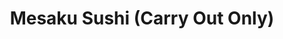 ---
layout: place
title: "Mesaku Sushi (Carry Out Only)"
permalink: /illinois/lincolnwood/mesaku-sushi-carry-out-only.html
stateAbbr: IL
stateName: Illinois
cityName: Lincolnwood
seo:
  name: "Mesaku Sushi (Carry Out Only)"
  type: Restaurant
  links: http://www.mesaku.com/
description: "Looking for sushi in Lincolnwood, Illinois? Check out Mesaku Sushi (Carry Out Only) for a delightful Japanese dining experience. Enjoy a variety of sushi and..."
place_id: ChIJ1ZYqqfzOD4gRLDfLleXleLc
photos:
  - name: >-
      places/ChIJ1ZYqqfzOD4gRLDfLleXleLc/photos/AeeoHcLhuGqxG0XTEBOc8vs4lHQazdbDzURhVwTcTh6t6hX4TdREbxNIhpr_7h_F7M8qcDUGhx3U6RQCPKbdnHE6fmZojvDXnnrTIA_jjCDjEVwt9Px4cv6974VD9c3TYzN1pkUAb4gBb7eKhc1fAW5LI3qqX4sc_xj-gjiM0h0r_QzHHssO3YOG47NWtadhHTMWe-zIzp8SjF9wTCARfp_omtAbf8-9uFmTAUtj1EagP6hICjV_TvDcKlJmalyjYR8XaRJm-iZhMcr5Qi4OzQDyHL1GECOoGMXZirAbxrSX3bufkg
    widthPx: 4800
    heightPx: 3200
    authorAttributions:
      - displayName: Mesaku Sushi (Carry Out Only)
        uri: https://maps.google.com/maps/contrib/109060315287339352180
        photoUri: >-
          https://lh3.googleusercontent.com/a-/ALV-UjXRfoLMQKlm4lRLLux9m-xmFLWc11zIxIilY_6cmGF45HQqbtQ=s100-p-k-no-mo
    flagContentUri: >-
      https://www.google.com/local/imagery/report/?cb_client=maps_api_places.places_api&image_key=!1e10!2sAF1QipO9_F2NX8lerrKKEHhmE8DdCC8iZbvCpXVBHQ-v&hl=en-US
    googleMapsUri: >-
      https://www.google.com/maps/place//data=!3m4!1e2!3m2!1sAF1QipO9_F2NX8lerrKKEHhmE8DdCC8iZbvCpXVBHQ-v!2e10!4m2!3m1!1s0x880fcefca92a96d5:0xb778e5e595cb372c
  - name: >-
      places/ChIJ1ZYqqfzOD4gRLDfLleXleLc/photos/AeeoHcL_V_G03zIlAKXbQ-umZXMA9G1olxv8m-Us-o_fi0Sq-fD0Mz-GL2g9nOz_1xRK88AQ9_fMwnMoPhN8KD4lG9DPHFrkiET48rmUjdNWKQ6id-Eu-5dMCzPSSJY60yHcMlIQZBFBXa1Nb07EXt_WXa_YKW2sM9-4DIZ9zcxLANh1lsCqYd6EIbU-o3nqVrU6L9LTcpa7et5JniNKNSBMjexTiFul5IPuhJ8c_SFTbnlFLkwHs35JCqcFW4tXoJIafPXQDZ85Nyov3u8Mtz4jBG6HIh5aIR4OQ0adsoW4_63EBA
    widthPx: 3024
    heightPx: 3024
    authorAttributions:
      - displayName: Mesaku Sushi (Carry Out Only)
        uri: https://maps.google.com/maps/contrib/109060315287339352180
        photoUri: >-
          https://lh3.googleusercontent.com/a-/ALV-UjXRfoLMQKlm4lRLLux9m-xmFLWc11zIxIilY_6cmGF45HQqbtQ=s100-p-k-no-mo
    flagContentUri: >-
      https://www.google.com/local/imagery/report/?cb_client=maps_api_places.places_api&image_key=!1e10!2sAF1QipN2-wRJCxmwRi3JpwGKDj7jvUB1A9WFnajYvXD2&hl=en-US
    googleMapsUri: >-
      https://www.google.com/maps/place//data=!3m4!1e2!3m2!1sAF1QipN2-wRJCxmwRi3JpwGKDj7jvUB1A9WFnajYvXD2!2e10!4m2!3m1!1s0x880fcefca92a96d5:0xb778e5e595cb372c
  - name: >-
      places/ChIJ1ZYqqfzOD4gRLDfLleXleLc/photos/AeeoHcKqZRAUdgdwvS4oz7TaATqkbxY0t8AqR3gdsdYna-gsDJnpU3HjEsScLLDuV-BtrPx3A_H7FLvKoKMQAk6NRHzZ2ouxHxi8N0NByUW-rK90D9LBrwmgyhOwsgDSDjP5UbQPIBgoBANvj48s8EQMG9U-zazjNPmbAW1SXsg-15mR7dMcQ7aLQ5u_zWow4oXP5l0rvNQUwNEFeOlKEJASfoSkdkjSAoQYQQbgz_h8tFkXrmXJTdbsp9I-h-z1Ap1sZof9sJ_CVhedO7STyJecXJ2Y1Jm69NcjjJMUhlS0pNgrJw
    widthPx: 3024
    heightPx: 3024
    authorAttributions:
      - displayName: Mesaku Sushi (Carry Out Only)
        uri: https://maps.google.com/maps/contrib/109060315287339352180
        photoUri: >-
          https://lh3.googleusercontent.com/a-/ALV-UjXRfoLMQKlm4lRLLux9m-xmFLWc11zIxIilY_6cmGF45HQqbtQ=s100-p-k-no-mo
    flagContentUri: >-
      https://www.google.com/local/imagery/report/?cb_client=maps_api_places.places_api&image_key=!1e10!2sAF1QipMBqqNRYAlRgrm87fk_m0EMvDUGDbRWXJ7y_GM8&hl=en-US
    googleMapsUri: >-
      https://www.google.com/maps/place//data=!3m4!1e2!3m2!1sAF1QipMBqqNRYAlRgrm87fk_m0EMvDUGDbRWXJ7y_GM8!2e10!4m2!3m1!1s0x880fcefca92a96d5:0xb778e5e595cb372c
  - name: >-
      places/ChIJ1ZYqqfzOD4gRLDfLleXleLc/photos/AeeoHcJ5L57KFSCTqHTbAqt6CjJnIilM5LpTjcp4VSpnQP2G8EjmYOH6U8yYoM1B1YqwWvPeKqrSIL754BL1U7xttJgGBC0_sEm7uXGKAu0SFBhtIvf7me2Yj-KKPqYJo0icKZqcJPk8EwPmnaaIW764eoqI2JRyaZc5FBCJ7h-KpplLvYe-cnLwWqxfIfW-OgM8ss0ZYUfsNdxuO41TOed_nZvKLHAfHPBJSaxHaVWv7GOcw-Vo2yuUEtXZOGwxfLi8MbJmU-5oSZBOPZYnWfsQ-1WxQEHxTg27kDsGDktn6ihlA4YUs7vLT_zY85IYUeNP7lI0utLX2F7mg9uBosDphAWwa7_b1vdn4oNxv_E5wms750WnMdUtPDLWuCTbB60Qh7n9Pw-eFkahb8HE8XcnpckZBI6YgkUTpE6Y0jSf6Q6Bhw
    widthPx: 4032
    heightPx: 1960
    authorAttributions:
      - displayName: Ian M
        uri: https://maps.google.com/maps/contrib/114001701682522209148
        photoUri: >-
          https://lh3.googleusercontent.com/a/ACg8ocKe84wnivWuNYNeUUiPVfnbHjlLnORRQ5adk6o1yleV70_tvA=s100-p-k-no-mo
    flagContentUri: >-
      https://www.google.com/local/imagery/report/?cb_client=maps_api_places.places_api&image_key=!1e10!2sCIHM0ogKEICAgICh0Ie8Sw&hl=en-US
    googleMapsUri: >-
      https://www.google.com/maps/place//data=!3m4!1e2!3m2!1sCIHM0ogKEICAgICh0Ie8Sw!2e10!4m2!3m1!1s0x880fcefca92a96d5:0xb778e5e595cb372c
  - name: >-
      places/ChIJ1ZYqqfzOD4gRLDfLleXleLc/photos/AeeoHcK5lbXachDp57s0-U2lPcVlYB2RyQ8CukEh8XTiAXi0-reQYz6loofvONZxYOBe-CbFVE5xNzd6ff1JdD23JDNpNlxqDOyLhm_mBSEWmaxSHBna_cMSC9EQ_Z9C7SEljsjMjRj6cmw327evBVypHgtxUdYmiuI90DV6RZ4tnqshoCulw8dGD93N7GoX42tmhul_ROAvvS6k0wmGnrHJhHgPHgcVUHiISuo3ryDYTi6bowlVX-gfsPAnc2B-OLwX3xdsyKAX9IO_Zq8lerWPYUNE24eqYcvDTzE60paCXIu_Aw
    widthPx: 4032
    heightPx: 3024
    authorAttributions:
      - displayName: Mesaku Sushi (Carry Out Only)
        uri: https://maps.google.com/maps/contrib/109060315287339352180
        photoUri: >-
          https://lh3.googleusercontent.com/a-/ALV-UjXRfoLMQKlm4lRLLux9m-xmFLWc11zIxIilY_6cmGF45HQqbtQ=s100-p-k-no-mo
    flagContentUri: >-
      https://www.google.com/local/imagery/report/?cb_client=maps_api_places.places_api&image_key=!1e10!2sAF1QipNus4VoyOuSRB1FrK5ZJGRLWeSNpsB2Xq7eVfOM&hl=en-US
    googleMapsUri: >-
      https://www.google.com/maps/place//data=!3m4!1e2!3m2!1sAF1QipNus4VoyOuSRB1FrK5ZJGRLWeSNpsB2Xq7eVfOM!2e10!4m2!3m1!1s0x880fcefca92a96d5:0xb778e5e595cb372c
  - name: >-
      places/ChIJ1ZYqqfzOD4gRLDfLleXleLc/photos/AeeoHcKhj05vy5a0D3rL9Y-4_QcN1QgS5tKP5TRHuulDRJsIo_XqQPUlXsw6FPD5IUsL9ac7PIbQ0BQNaRGlxaj4KK7hEbs_lu4wmaTe7gcy2s_Kqa4fA12XcY-7uRyNVbkHPX9nU-YNLyWXrGjT5OYKeRtPey89KcWVqYNK1VG578q8nBD_c1jF0nu3OIwhKbewlFLZ9rft6hEs8S11ioQ_dTAGnxilF2hdG0vfvtvlQ2EsuM1gfDOTB7sGCkEU5H_eOfBGgIZziupfvDc_9MOOHNpKN2_l3P8Wkjs7FGHnyurKrFh9wxaJwp1zdgJnNdr-1PEsVO_odzHgTgqCKzs25go6vg4-EOKZB7nkNban67HWfn150Xo0Ee8uykd98LfFJBMGlsqaTSb50y_ZTtijASpr60ARcL0vb0-Opg54394NtA
    widthPx: 4032
    heightPx: 3024
    authorAttributions:
      - displayName: Maggie Flores
        uri: https://maps.google.com/maps/contrib/109321310029214251071
        photoUri: >-
          https://lh3.googleusercontent.com/a/ACg8ocJcY_g8ojVTDx10jfri_sozZ4tbDSAP1p1kJqpKAJ1qkc4efg=s100-p-k-no-mo
    flagContentUri: >-
      https://www.google.com/local/imagery/report/?cb_client=maps_api_places.places_api&image_key=!1e10!2sCIHM0ogKEICAgIDMi_jLHA&hl=en-US
    googleMapsUri: >-
      https://www.google.com/maps/place//data=!3m4!1e2!3m2!1sCIHM0ogKEICAgIDMi_jLHA!2e10!4m2!3m1!1s0x880fcefca92a96d5:0xb778e5e595cb372c
  - name: >-
      places/ChIJ1ZYqqfzOD4gRLDfLleXleLc/photos/AeeoHcJgVQG95MebZ8EoNeB0d4FQfmBqdkGioud7iQEYea4Z3s3dHs9ndPYDQl12_TvZLgknPs8h-ARNlCEcFzG877MWi0TCcZo7SF5VKjbnHA2_lGIs2bIWRgXmJobJZ8Mbt9GXgBbciAoF0dfK3TOT47xR8UTZTKGFnkYtkqQu0ByBWLX8iremW5nC6k958PWGweH44pkJgaxwFV7kV_Bko10O1-fPmn0bqnzzbvfFZ6sUt8hYtpUQpSvc_4XAph05uTplUD5o4J_7zYl1Hc3c5NuKbTKmmlUwU2_DVTWAv8Sj9qVZozykrg5fZkeF_2s3Wj7bzzz5BN2BHiEXwJlb-TRn5JQ4WF-vcjuSYtnCRCms2ldVNQqquKQDiGhfwmqxYYcJfrLZapKO2vOhzC-3iB0Mz6FdIqTsliykzSpOPZEMXoDs
    widthPx: 3024
    heightPx: 4032
    authorAttributions:
      - displayName: Ewa Jopek
        uri: https://maps.google.com/maps/contrib/110408359358307093242
        photoUri: >-
          https://lh3.googleusercontent.com/a/ACg8ocLYKor4UgUa3DTx4w8Z-HQtXb-EodtWz6l82xAckpCUZpbt4w=s100-p-k-no-mo
    flagContentUri: >-
      https://www.google.com/local/imagery/report/?cb_client=maps_api_places.places_api&image_key=!1e10!2sCIHM0ogKEICAgIDBwrX8rAE&hl=en-US
    googleMapsUri: >-
      https://www.google.com/maps/place//data=!3m4!1e2!3m2!1sCIHM0ogKEICAgIDBwrX8rAE!2e10!4m2!3m1!1s0x880fcefca92a96d5:0xb778e5e595cb372c
  - name: >-
      places/ChIJ1ZYqqfzOD4gRLDfLleXleLc/photos/AeeoHcIOycjlV8s7q342JjahT939KTdm5u3RiyFg1WPQxddEeMCFRGPDODjiT5sCbM1FbKMj4CrTkmtmV_Gbfl4SUqp9YdvGHG0kBNp7vniHeSz_NaKQN-p-gPrx9MN9ZVbFi7VnxeAa3Z7nCT5OumgUNCPbBHfnKYBPgzPVdxV6zTIJB9fpkd5QRIaQF4R0PpiDogeM8mWfBKNxDul2UsY20_WNlpy8rOzBPqJmxUXItmHGjnsOEC-iBrunO15b1zaotHgyr154wlCrPHrOOYmua5XVgtKM3s_E2ZJEsv3T6kK8u4L8nq0UTgIEgI949WcXd0ltBMyFvC6qfnAssXVoGHbES5c71Lex33GbyoRxWoJmDJ3wDdND6vnkGjh-kt_zWR2ND76C15QESDyQwgnDsoa0RZmaRjDAptkQdD84viCD3doc
    widthPx: 3036
    heightPx: 4048
    authorAttributions:
      - displayName: Abid Patel
        uri: https://maps.google.com/maps/contrib/102402866845026391803
        photoUri: >-
          https://lh3.googleusercontent.com/a-/ALV-UjXUOXQvArR2W34_YuSOHvHTKLOKG3cmCye84pzEVyHXroK9zlqu1Q=s100-p-k-no-mo
    flagContentUri: >-
      https://www.google.com/local/imagery/report/?cb_client=maps_api_places.places_api&image_key=!1e10!2sCIHM0ogKEICAgICclurAhQE&hl=en-US
    googleMapsUri: >-
      https://www.google.com/maps/place//data=!3m4!1e2!3m2!1sCIHM0ogKEICAgICclurAhQE!2e10!4m2!3m1!1s0x880fcefca92a96d5:0xb778e5e595cb372c
  - name: >-
      places/ChIJ1ZYqqfzOD4gRLDfLleXleLc/photos/AeeoHcJgMkTXWAYPvIrmaNsjZCj0FSS4rStZCA9w0hLlozCdIKBNXI-97HCnS8DWy5-Rf6l-e9azA5riz83mkFFWODIWh79Cp72pPT_T20MX1OJ9TxxSaENKxiNVAohop-L93nyFyM3tfo5lsr3MDi8tlGWWwR9326eNcWCB4M13KmQapMvChAJexnHguSh8arX0qVYXHtk_0dGUh-DSOKKXA_V49kNYH69UYUXTntkKRWnAn9OGproFXId176rExpKzLvRvd-CnQB_p_ac4IDM8q3Sn37QQizMz3Y6OlSHqyAeLcsEpkEU_cP5pWFX5mUoZ4lwGOzkX7biUbbCWtVG_B8DjANv-SvYccqlfkJqeIFKKROsSx-eoU15WQVcVQrLgRCNV9bD1v7-WrBGrFYBHs-WcLDaBqwnMk0AJGCBMhX-fkI8
    widthPx: 4032
    heightPx: 3024
    authorAttributions:
      - displayName: Seong Yoo
        uri: https://maps.google.com/maps/contrib/105526920508182377032
        photoUri: >-
          https://lh3.googleusercontent.com/a-/ALV-UjVXwbom_PuvlIAfNqmMZeR8BRGCiyyUc3oa-EUftVp93B_VZUWH=s100-p-k-no-mo
    flagContentUri: >-
      https://www.google.com/local/imagery/report/?cb_client=maps_api_places.places_api&image_key=!1e10!2sCIHM0ogKEICAgICE76mH-QE&hl=en-US
    googleMapsUri: >-
      https://www.google.com/maps/place//data=!3m4!1e2!3m2!1sCIHM0ogKEICAgICE76mH-QE!2e10!4m2!3m1!1s0x880fcefca92a96d5:0xb778e5e595cb372c
  - name: >-
      places/ChIJ1ZYqqfzOD4gRLDfLleXleLc/photos/AeeoHcLs2uDen61JI-u2sqbiLVSEbqWRTvWDokFcHU_Ov9436iGfbGwO9aOc0MqqNeR9G1ONVhmIxtJFK6sZSbHzB8Px7FZWiLeKXpn5Th0P9CwAqCGqmPQMu7Qm5yxHi6-R8IaqiIyNChbK3VxOpKdPlJtHI6SCGjXQRapJcXngM0B9CYwrzEylK697dP7giybTCBUblfkyjl_2ZKHmyzjMO_rQKI1kBZiEo23KaECzTvwIAlJf5T3siWuz8xkbuJQwTq9gMFW9MODmwaDq6kEolPnS-XtQElnz_enoBpXbItXghAnAORpvq_72UxT07OkIgxgesjTkSR4vJv_udnKjLKkwZxldF1FCP8GD3Bb5h4efGn-gz_fSL3P7TXKpyurI2pmkgU6pJf4wp07MjFjMmmyggGRlYvWxs2XYvSJTgCkpcg
    widthPx: 1612
    heightPx: 1076
    authorAttributions:
      - displayName: Oliver Moon
        uri: https://maps.google.com/maps/contrib/105621985892985266733
        photoUri: >-
          https://lh3.googleusercontent.com/a-/ALV-UjXDsOBIHr_1gRgCv8CgxgWUo9IdMSCYPpUWN9KhPHrRNvwisUUB=s100-p-k-no-mo
    flagContentUri: >-
      https://www.google.com/local/imagery/report/?cb_client=maps_api_places.places_api&image_key=!1e10!2sCIHM0ogKEICAgIDEsYneCw&hl=en-US
    googleMapsUri: >-
      https://www.google.com/maps/place//data=!3m4!1e2!3m2!1sCIHM0ogKEICAgIDEsYneCw!2e10!4m2!3m1!1s0x880fcefca92a96d5:0xb778e5e595cb372c
address: 4718 W Touhy Ave, Lincolnwood, IL 60712, USA
street: 4718 W Touhy Ave
city: Lincolnwood
state: IL
zip: '60712'
country: USA
neighborhood: null
latitude: '42.011947'
longitude: '-87.746361'
accessibility_options:
  wheelchairAccessibleParking: true
  wheelchairAccessibleEntrance: true
business_status: OPERATIONAL
name: Mesaku Sushi (Carry Out Only)
google_maps_links:
  directionsUri: >-
    https://www.google.com/maps/dir//''/data=!4m7!4m6!1m1!4e2!1m2!1m1!1s0x880fcefca92a96d5:0xb778e5e595cb372c!3e0
  placeUri: https://maps.google.com/?cid=13220569480369485612
  writeAReviewUri: >-
    https://www.google.com/maps/place//data=!4m3!3m2!1s0x880fcefca92a96d5:0xb778e5e595cb372c!12e1
  reviewsUri: >-
    https://www.google.com/maps/place//data=!4m4!3m3!1s0x880fcefca92a96d5:0xb778e5e595cb372c!9m1!1b1
  photosUri: >-
    https://www.google.com/maps/place//data=!4m3!3m2!1s0x880fcefca92a96d5:0xb778e5e595cb372c!10e5
primary_type: Sushi Restaurant
opening_hours:
  regular: null
  current: null
secondary_opening_hours:
  regular:
    weekdayDescriptions: null
    type: null
  current:
    weekdayDescriptions: null
    type: null
phone: (224) 388-9024
price_level: PRICE_LEVEL_INEXPENSIVE
price_range: $10 &ndash; $20
rating: '4.8'
rating_count: 354
website: http://www.mesaku.com/
reviews:
  - name: >-
      places/ChIJ1ZYqqfzOD4gRLDfLleXleLc/reviews/ChZDSUhNMG9nS0VJQ0FnTUNBeWMzU0ZnEAE
    relativePublishTimeDescription: 2 months ago
    rating: 5
    text:
      text: >-
        I've come here several times, and I've never had a single issue. My
        order has been ready earlier than expected almost every time, and the
        food is always correct and delicious. Best bang for your buck sushi, and
        I'm a huge fan of the Shrimp Tempura Udon
      languageCode: en
    originalText:
      text: >-
        I've come here several times, and I've never had a single issue. My
        order has been ready earlier than expected almost every time, and the
        food is always correct and delicious. Best bang for your buck sushi, and
        I'm a huge fan of the Shrimp Tempura Udon
      languageCode: en
    authorAttribution:
      displayName: Rick Oquendo
      uri: https://www.google.com/maps/contrib/107421713055915334174/reviews
      photoUri: >-
        https://lh3.googleusercontent.com/a-/ALV-UjWav8c_YBYjLoGbyn6gWptomd8Ci0ip6D6BI-av4JMDqC4KCMj7gw=s128-c0x00000000-cc-rp-mo-ba5
    publishTime: '2025-02-02T01:59:39.065150Z'
    flagContentUri: >-
      https://www.google.com/local/review/rap/report?postId=ChZDSUhNMG9nS0VJQ0FnTUNBeWMzU0ZnEAE&d=17924085&t=1
    googleMapsUri: >-
      https://www.google.com/maps/reviews/data=!4m6!14m5!1m4!2m3!1sChZDSUhNMG9nS0VJQ0FnTUNBeWMzU0ZnEAE!2m1!1s0x880fcefca92a96d5:0xb778e5e595cb372c
  - name: >-
      places/ChIJ1ZYqqfzOD4gRLDfLleXleLc/reviews/ChdDSUhNMG9nS0VJQ0FnSUNYby16NWt3RRAB
    relativePublishTimeDescription: 5 months ago
    rating: 5
    text:
      text: >-
        Mesaku Sushi offers fast, reliable take-out service with excellent sushi
        options. I ordered the Maki Tray A, which includes 2 spicy tuna rolls, 2
        California rolls, and 2 fire rolls—a total of 52 pieces.


        The quality of the sushi was impressive, with fresh ingredients and
        flavorful combinations. The spicy tuna had just the right kick, and the
        fire roll added an exciting element. Service was efficient, making it an
        ideal option for a quick meal.


        I highly recommend Mesaku Sushi for anyone looking for convenient and
        delicious sushi on the go. A great experience overall.
      languageCode: en
    originalText:
      text: >-
        Mesaku Sushi offers fast, reliable take-out service with excellent sushi
        options. I ordered the Maki Tray A, which includes 2 spicy tuna rolls, 2
        California rolls, and 2 fire rolls—a total of 52 pieces.


        The quality of the sushi was impressive, with fresh ingredients and
        flavorful combinations. The spicy tuna had just the right kick, and the
        fire roll added an exciting element. Service was efficient, making it an
        ideal option for a quick meal.


        I highly recommend Mesaku Sushi for anyone looking for convenient and
        delicious sushi on the go. A great experience overall.
      languageCode: en
    authorAttribution:
      displayName: one 7 five
      uri: https://www.google.com/maps/contrib/103606372939312587371/reviews
      photoUri: >-
        https://lh3.googleusercontent.com/a-/ALV-UjV3d-jeCVYDZO2U1XFLTpq7QNDkvEHeSyQ36ELGz4l5Z_lOGew=s128-c0x00000000-cc-rp-mo-ba5
    publishTime: '2024-10-20T13:04:17.210636Z'
    flagContentUri: >-
      https://www.google.com/local/review/rap/report?postId=ChdDSUhNMG9nS0VJQ0FnSUNYby16NWt3RRAB&d=17924085&t=1
    googleMapsUri: >-
      https://www.google.com/maps/reviews/data=!4m6!14m5!1m4!2m3!1sChdDSUhNMG9nS0VJQ0FnSUNYby16NWt3RRAB!2m1!1s0x880fcefca92a96d5:0xb778e5e595cb372c
  - name: >-
      places/ChIJ1ZYqqfzOD4gRLDfLleXleLc/reviews/ChZDSUhNMG9nS0VJQ0FnTUNBcWFDSFl3EAE
    relativePublishTimeDescription: 2 months ago
    rating: 5
    text:
      text: >-
        Not only does this place have fairly priced sushi, but it's also very
        delicious and fresh. Not to mention the sweet and friendly lady who I
        always see - they have amazing customer service. Back to the food; I
        usually get the fire roll, aka dragon roll, spicy shrimp roll, and
        Lincoln roll, and they're all very tasty and have always been fresh.
        This is my go-to place whenever I'm feeling sushi! I look forward to
        trying out the other dishes and sushi rolls!


        P.S. as far as I know, they only do take-out, so it's a quick in and out
        with this place.
      languageCode: en
    originalText:
      text: >-
        Not only does this place have fairly priced sushi, but it's also very
        delicious and fresh. Not to mention the sweet and friendly lady who I
        always see - they have amazing customer service. Back to the food; I
        usually get the fire roll, aka dragon roll, spicy shrimp roll, and
        Lincoln roll, and they're all very tasty and have always been fresh.
        This is my go-to place whenever I'm feeling sushi! I look forward to
        trying out the other dishes and sushi rolls!


        P.S. as far as I know, they only do take-out, so it's a quick in and out
        with this place.
      languageCode: en
    authorAttribution:
      displayName: ARA 5
      uri: https://www.google.com/maps/contrib/112036379499713264756/reviews
      photoUri: >-
        https://lh3.googleusercontent.com/a-/ALV-UjX0H_I2j0dVKk-WHOX2i4VP-hWkdY6Hm63B4Vz7Zof4LtcNA80S=s128-c0x00000000-cc-rp-mo-ba2
    publishTime: '2025-02-02T02:35:22.817713Z'
    flagContentUri: >-
      https://www.google.com/local/review/rap/report?postId=ChZDSUhNMG9nS0VJQ0FnTUNBcWFDSFl3EAE&d=17924085&t=1
    googleMapsUri: >-
      https://www.google.com/maps/reviews/data=!4m6!14m5!1m4!2m3!1sChZDSUhNMG9nS0VJQ0FnTUNBcWFDSFl3EAE!2m1!1s0x880fcefca92a96d5:0xb778e5e595cb372c
  - name: >-
      places/ChIJ1ZYqqfzOD4gRLDfLleXleLc/reviews/ChdDSUhNMG9nS0VJQ0FnSUR2LUpXYW1nRRAB
    relativePublishTimeDescription: 3 months ago
    rating: 5
    text:
      text: >-
        Glad it opened in my neighborhood. Great place for inexpensive, fresh
        and delicious sushi. Had the poke bowls as well and we're great. Much
        less expensive than other places. Owners are very kind. Became a takeout
        after COVID but we'll worth a try if you have not yet. Highly recommend
      languageCode: en
    originalText:
      text: >-
        Glad it opened in my neighborhood. Great place for inexpensive, fresh
        and delicious sushi. Had the poke bowls as well and we're great. Much
        less expensive than other places. Owners are very kind. Became a takeout
        after COVID but we'll worth a try if you have not yet. Highly recommend
      languageCode: en
    authorAttribution:
      displayName: Claud
      uri: https://www.google.com/maps/contrib/114261098653594270111/reviews
      photoUri: >-
        https://lh3.googleusercontent.com/a/ACg8ocIhiuLlaSlmYearfN5-WLd13fGSicQ5tSSMnHu6FuMbsacRTQ=s128-c0x00000000-cc-rp-mo
    publishTime: '2024-12-17T14:11:32.409587Z'
    flagContentUri: >-
      https://www.google.com/local/review/rap/report?postId=ChdDSUhNMG9nS0VJQ0FnSUR2LUpXYW1nRRAB&d=17924085&t=1
    googleMapsUri: >-
      https://www.google.com/maps/reviews/data=!4m6!14m5!1m4!2m3!1sChdDSUhNMG9nS0VJQ0FnSUR2LUpXYW1nRRAB!2m1!1s0x880fcefca92a96d5:0xb778e5e595cb372c
  - name: >-
      places/ChIJ1ZYqqfzOD4gRLDfLleXleLc/reviews/ChdDSUhNMG9nS0VJQ0FnSURzbVptUDFRRRAB
    relativePublishTimeDescription: 5 years ago
    rating: 5
    text:
      text: >-
        Love love love eating here! We got two Beef Udon Noodle bowls and 6
        rolls. The food was made quick and delicious every time! Such a cute and
        super tasty place! The prices are not bad either!
      languageCode: en
    originalText:
      text: >-
        Love love love eating here! We got two Beef Udon Noodle bowls and 6
        rolls. The food was made quick and delicious every time! Such a cute and
        super tasty place! The prices are not bad either!
      languageCode: en
    authorAttribution:
      displayName: Mikayla Rae
      uri: https://www.google.com/maps/contrib/108808147518602847280/reviews
      photoUri: >-
        https://lh3.googleusercontent.com/a-/ALV-UjWUANJoI4hOaV5skzI9mRvVFDfUYdALsT0PmRHXRivtYhhPa2y9=s128-c0x00000000-cc-rp-mo-ba2
    publishTime: '2020-03-08T18:36:06.950545Z'
    flagContentUri: >-
      https://www.google.com/local/review/rap/report?postId=ChdDSUhNMG9nS0VJQ0FnSURzbVptUDFRRRAB&d=17924085&t=1
    googleMapsUri: >-
      https://www.google.com/maps/reviews/data=!4m6!14m5!1m4!2m3!1sChdDSUhNMG9nS0VJQ0FnSURzbVptUDFRRRAB!2m1!1s0x880fcefca92a96d5:0xb778e5e595cb372c
parking_options:
  freeParkingLot: true
  freeStreetParking: true
  valetParking: false
payment_options:
  acceptsCreditCards: true
  acceptsDebitCards: true
  acceptsCashOnly: false
  acceptsNfc: true
allow_dogs: null
curbside_pickup: null
delivery: false
dine_in: true
good_for_children: false
good_for_groups: null
good_for_sports: false
live_music: false
menu_for_children: false
outdoor_seating: false
reservable: false
restroom: null
serves_beer: false
serves_breakfast: false
serves_brunch: false
serves_cocktails: false
serves_coffee: false
serves_dinner: true
serves_dessert: null
serves_lunch: true
serves_vegetarian_food: true
serves_wine: false
takeout: true
summary: null

---